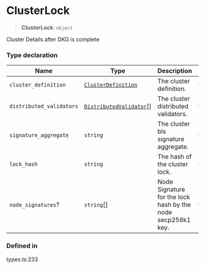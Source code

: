 # ClusterLock

> **ClusterLock**: `object`

Cluster Details after DKG is complete

### Type declaration

| Name                     | Type                                                      | Description                                                 | Defined in   |
| ------------------------ | --------------------------------------------------------- | ----------------------------------------------------------- | ------------ |
| `cluster_definition`     | [`ClusterDefinition`](../interfaces/clusterdefinition.md) | The cluster definition.                                     | types.ts:235 |
| `distributed_validators` | [`DistributedValidator`](distributedvalidator.md)\[]      | The cluster distributed validators.                         | types.ts:238 |
| `signature_aggregate`    | `string`                                                  | The cluster bls signature aggregate.                        | types.ts:241 |
| `lock_hash`              | `string`                                                  | The hash of the cluster lock.                               | types.ts:244 |
| `node_signatures`?       | `string`\[]                                               | Node Signature for the lock hash by the node secp256k1 key. | types.ts:247 |

### Defined in

types.ts:233
